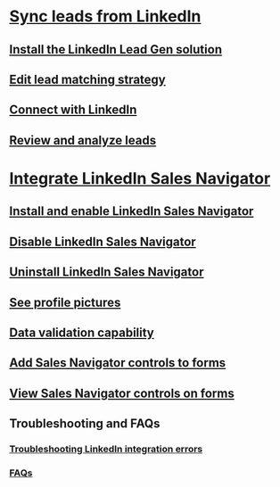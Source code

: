 # [Sync leads from LinkedIn](sync-linkedin-leads.md)
## [Install the LinkedIn Lead Gen solution](install-linkedin-connector.md)
## [Edit lead matching strategy](configure-matching-strategy.md)
## [Connect with LinkedIn](connect-dynamics-365-linkedin.md)
## [Review and analyze leads](review-leads.md)
# [Integrate LinkedIn Sales Navigator](integrate-sales-navigator.md)
## [Install and enable LinkedIn Sales Navigator](install-sales-navigator.md)
## [Disable LinkedIn Sales Navigator](disable-sales-navigator.md)
## [Uninstall LinkedIn Sales Navigator](uninstall-sales-navigator.md)
## [See profile pictures](see-profile-pictures.md)
## [Data validation capability](data-validation.md)
## [Add Sales Navigator controls to forms](add-sales-navigator-controls-forms.md)
## [View Sales Navigator controls on forms](view-sales-navigator-forms.md)
## Troubleshooting and FAQs
### [Troubleshooting LinkedIn integration errors](ts-linkedin-integration.md)
### [FAQs](faqs-linkedin.md)
